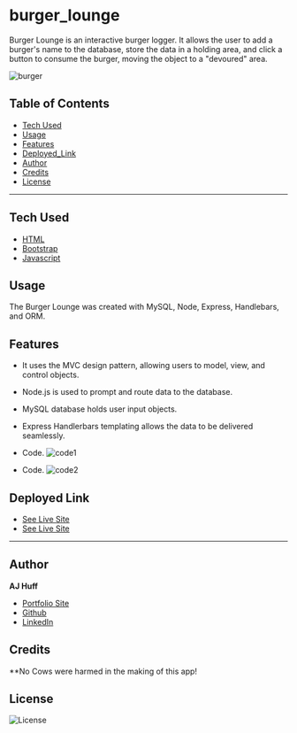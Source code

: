 # burger_lounge

Burger Lounge is an interactive burger logger. It allows the user to add a burger's name to the database, store the data in a holding area, and click a button to consume the burger, moving the object to a "devoured" area.

![burger]()

## Table of Contents

* [Tech Used](#tech_used)
* [Usage](#usage)
* [Features](#features)
* [Deployed_Link](#deployed_link)
* [Author](#author)
* [Credits](#credits)
* [License](#license)

----

## Tech Used

* [HTML](https://developer.mozilla.org/en-US/docs/Web/HTML)
* [Bootstrap](https://getbootstrap.com/)
* [Javascript](https://developer.mozilla.org/en-US/docs/Web/JavaScript)

## Usage
 
 The Burger Lounge was created with MySQL, Node, Express, Handlebars, and ORM. 

## Features

- It uses the MVC design pattern, allowing users to model, view, and control objects.

- Node.js is used to prompt and route data to the database.

- MySQL database holds user input objects.

- Express Handlerbars templating allows the data to be delivered seamlessly.

- Code.
  ![code1](assets/images/eventlistener.JPG)

- Code.
  ![code2](assets/images/boxes.JPG)


## Deployed Link

* [See Live Site](https://ajhuff7.github.io/burger_lounge/)
* [See Live Site](https://young-ocean-02392.herokuapp.com/)

---

## Author

**AJ Huff** 

- [Portfolio Site](#)
- [Github](https://github.com/ajhuff7)
- [LinkedIn](https://www.linkedin.com/in/aj-huff-7696b14b/)

## Credits

**No Cows were harmed in the making of this app!

## License

![License](https://img.shields.io/badge/License-MIT-brightgreen) 